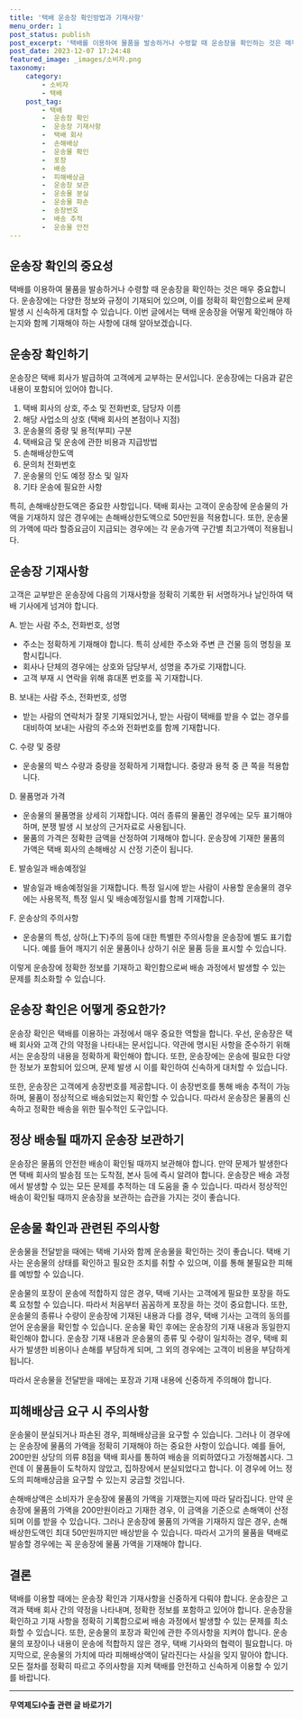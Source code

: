 ```yaml
---
title: '택배 운송장 확인방법과 기재사항'
menu_order: 1
post_status: publish
post_excerpt: '택배를 이용하여 물품을 발송하거나 수령할 때 운송장을 확인하는 것은 매우 중요합니다. 운송장에는 다양한 정보와 규정이 기재되어 있으며, 이를 정확히 확인함으로써 문제 발생 시 신속하게 대처할 수 있습니다. 이번 글에서는 택배 운송장을 어떻게 확인해야 하는지와 함께 기재해야 하는 사항에 대해 알아보겠습니다.'
post_date: 2023-12-07 17:24:48
featured_image: _images/소비자.png
taxonomy:
    category:
        - 소비자
        - 택배
    post_tag:
        - 택배
        -  운송장 확인
        -  운송장 기재사항
        -  택배 회사
        -  손해배상
        -  운송물 확인
        -  포장
        -  배송
        -  피해배상금
        -  운송장 보관
        -  운송물 분실
        -  운송물 파손
        -  송장번호
        -  배송 추적
        -  운송물 안전
---
```



## 운송장 확인의 중요성

택배를 이용하여 물품을 발송하거나 수령할 때 운송장을 확인하는 것은 매우 중요합니다. 운송장에는 다양한 정보와 규정이 기재되어 있으며, 이를 정확히 확인함으로써 문제 발생 시 신속하게 대처할 수 있습니다. 이번 글에서는 택배 운송장을 어떻게 확인해야 하는지와 함께 기재해야 하는 사항에 대해 알아보겠습니다.

## 운송장 확인하기

운송장은 택배 회사가 발급하여 고객에게 교부하는 문서입니다. 운송장에는 다음과 같은 내용이 포함되어 있어야 합니다.

1. 택배 회사의 상호, 주소 및 전화번호, 담당자 이름
2. 해당 사업소의 상호 (택배 회사의 본점이나 지점)
3. 운송물의 중량 및 용적(부피) 구분
4. 택배요금 및 운송에 관한 비용과 지급방법
5. 손해배상한도액
6. 문의처 전화번호
7. 운송물의 인도 예정 장소 및 일자
8. 기타 운송에 필요한 사항

특히, 손해배상한도액은 중요한 사항입니다. 택배 회사는 고객이 운송장에 운송물의 가액을 기재하지 않은 경우에는 손해배상한도액으로 50만원을 적용합니다. 또한, 운송물의 가액에 따라 할증요금이 지급되는 경우에는 각 운송가액 구간별 최고가액이 적용됩니다.

## 운송장 기재사항

고객은 교부받은 운송장에 다음의 기재사항을 정확히 기록한 뒤 서명하거나 날인하여 택배 기사에게 넘겨야 합니다.

A. 받는 사람 주소, 전화번호, 성명
- 주소는 정확하게 기재해야 합니다. 특히 상세한 주소와 주변 큰 건물 등의 명칭을 포함시킵니다.
- 회사나 단체의 경우에는 상호와 담당부서, 성명을 추가로 기재합니다.
- 고객 부재 시 연락을 위해 휴대폰 번호를 꼭 기재합니다.

B. 보내는 사람 주소, 전화번호, 성명
- 받는 사람의 연락처가 잘못 기재되었거나, 받는 사람이 택배를 받을 수 없는 경우를 대비하여 보내는 사람의 주소와 전화번호를 함께 기재합니다.

C. 수량 및 중량
- 운송물의 박스 수량과 중량을 정확하게 기재합니다. 중량과 용적 중 큰 쪽을 적용합니다.

D. 물품명과 가격
- 운송물의 물품명을 상세히 기재합니다. 여러 종류의 물품인 경우에는 모두 표기해야 하며, 분쟁 발생 시 보상의 근거자료로 사용됩니다.
- 물품의 가격은 정확한 금액을 산정하여 기재해야 합니다. 운송장에 기재한 물품의 가액은 택배 회사의 손해배상 시 산정 기준이 됩니다.

E. 발송일과 배송예정일
- 발송일과 배송예정일을 기재합니다. 특정 일시에 받는 사람이 사용할 운송물의 경우에는 사용목적, 특정 일시 및 배송예정일시를 함께 기재합니다.

F. 운송상의 주의사항
- 운송물의 특성, 상하(上下)주의 등에 대한 특별한 주의사항을 운송장에 별도 표기합니다. 예를 들어 깨지기 쉬운 물품이나 상하기 쉬운 물품 등을 표시할 수 있습니다.

이렇게 운송장에 정확한 정보를 기재하고 확인함으로써 배송 과정에서 발생할 수 있는 문제를 최소화할 수 있습니다.

## 운송장 확인은 어떻게 중요한가?

운송장 확인은 택배를 이용하는 과정에서 매우 중요한 역할을 합니다. 우선, 운송장은 택배 회사와 고객 간의 약정을 나타내는 문서입니다. 약관에 명시된 사항을 준수하기 위해서는 운송장의 내용을 정확하게 확인해야 합니다. 또한, 운송장에는 운송에 필요한 다양한 정보가 포함되어 있으며, 문제 발생 시 이를 확인하여 신속하게 대처할 수 있습니다.

또한, 운송장은 고객에게 송장번호를 제공합니다. 이 송장번호를 통해 배송 추적이 가능하며, 물품이 정상적으로 배송되었는지 확인할 수 있습니다. 따라서 운송장은 물품의 신속하고 정확한 배송을 위한 필수적인 도구입니다.

## 정상 배송될 때까지 운송장 보관하기

운송장은 물품의 안전한 배송이 확인될 때까지 보관해야 합니다. 만약 문제가 발생한다면 택배 회사의 발송점 또는 도착점, 본사 등에 즉시 알려야 합니다. 운송장은 배송 과정에서 발생할 수 있는 모든 문제를 추적하는 데 도움을 줄 수 있습니다. 따라서 정상적인 배송이 확인될 때까지 운송장을 보관하는 습관을 가지는 것이 좋습니다.

## 운송물 확인과 관련된 주의사항

운송물을 전달받을 때에는 택배 기사와 함께 운송물을 확인하는 것이 좋습니다. 택배 기사는 운송물의 상태를 확인하고 필요한 조치를 취할 수 있으며, 이를 통해 불필요한 피해를 예방할 수 있습니다.

운송물의 포장이 운송에 적합하지 않은 경우, 택배 기사는 고객에게 필요한 포장을 하도록 요청할 수 있습니다. 따라서 처음부터 꼼꼼하게 포장을 하는 것이 중요합니다. 또한, 운송물의 종류나 수량이 운송장에 기재된 내용과 다를 경우, 택배 기사는 고객의 동의를 얻어 운송물을 확인할 수 있습니다. 운송물 확인 후에는 운송장의 기재 내용과 동일한지 확인해야 합니다. 운송장 기재 내용과 운송물의 종류 및 수량이 일치하는 경우, 택배 회사가 발생한 비용이나 손해를 부담하게 되며, 그 외의 경우에는 고객이 비용을 부담하게 됩니다.

따라서 운송물을 전달받을 때에는 포장과 기재 내용에 신중하게 주의해야 합니다.

## 피해배상금 요구 시 주의사항

운송물이 분실되거나 파손된 경우, 피해배상금을 요구할 수 있습니다. 그러나 이 경우에는 운송장에 물품의 가액을 정확히 기재해야 하는 중요한 사항이 있습니다. 예를 들어, 200만원 상당의 의류 8점을 택배 회사를 통하여 배송을 의뢰하였다고 가정해봅시다. 그런데 이 물품들이 도착하지 않았고, 집하장에서 분실되었다고 합니다. 이 경우에 어느 정도의 피해배상금을 요구할 수 있는지 궁금할 것입니다.

손해배상액은 소비자가 운송장에 물품의 가액을 기재했는지에 따라 달라집니다. 만약 운송장에 물품의 가액을 200만원이라고 기재한 경우, 이 금액을 기준으로 손해액이 산정되며 이를 받을 수 있습니다. 그러나 운송장에 물품의 가액을 기재하지 않은 경우, 손해배상한도액인 최대 50만원까지만 배상받을 수 있습니다. 따라서 고가의 물품을 택배로 발송할 경우에는 꼭 운송장에 물품 가액을 기재해야 합니다.

## 결론

택배를 이용할 때에는 운송장 확인과 기재사항을 신중하게 다뤄야 합니다. 운송장은 고객과 택배 회사 간의 약정을 나타내며, 정확한 정보를 포함하고 있어야 합니다. 운송장을 확인하고 기재 사항을 정확히 기록함으로써 배송 과정에서 발생할 수 있는 문제를 최소화할 수 있습니다. 또한, 운송물의 포장과 확인에 관한 주의사항을 지켜야 합니다. 운송물의 포장이나 내용이 운송에 적합하지 않은 경우, 택배 기사와의 협력이 필요합니다. 마지막으로, 운송물의 가치에 따라 피해배상액이 달라진다는 사실을 잊지 말아야 합니다. 모든 절차를 정확히 따르고 주의사항을 지켜 택배를 안전하고 신속하게 이용할 수 있기를 바랍니다.
<!-- wp:separator -->
<hr class="wp-block-separator has-alpha-channel-opacity"/>
<!-- /wp:separator -->

<!-- wp:group {"backgroundColor":"base","layout":{"type":"constrained"}} -->
<div class="wp-block-group has-base-background-color has-background"><!-- wp:paragraph {"align":"center","fontSize":"medium"} -->
<p class="has-text-align-center has-large-font-size"><strong>무역제도Ⅰ수출 관련 글 바로가기</strong></p>
<!-- /wp:paragraph -->


<!-- wp:latest-posts
{"categories":[{"id":14332,"count":19,"description":"","link":"https://uknowlaw.com/category/%eb%ac%b4%ec%97%ad%ec%a0%9c%eb%8f%84%e2%85%b0%ec%88%98%ec%b6%9c/","name":"무역제도Ⅰ수출","slug":"무역제도Ⅰ수출","taxonomy":"category","parent":0,"meta":[],"_links":{"self":[{"href":"https://uknowlaw.com/wp-json/wp/v2/categories/14332"}],"collection":[{"href":"https://uknowlaw.com/wp-json/wp/v2/categories"}],"about":[{"href":"https://uknowlaw.com/wp-json/wp/v2/taxonomies/category"}],"wp:post_type":[{"href":"https://uknowlaw.com/wp-json/wp/v2/posts?categories=14332"}],"curies":[{"name":"wp","href":"https://api.w.org/{rel}","templated":true}]}}],"postsToShow":100,"excerptLength":28,"postLayout":"grid","columns":2,"featuredImageAlign":"left","featuredImageSizeSlug":"large","fontSize":"small"} /--></div>
<!-- /wp:group -->
